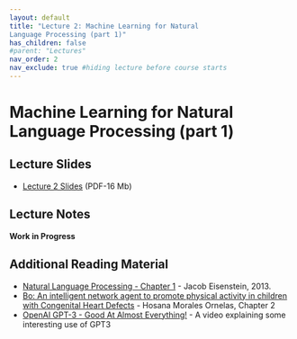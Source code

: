 ```yaml
---
layout: default
title: "Lecture 2: Machine Learning for Natural
Language Processing (part 1)"
has_children: false
#parent: "Lectures"
nav_order: 2
nav_exclude: true #hiding lecture before course starts
---
```


#  Machine Learning for Natural Language Processing (part 1)

<!-- ## Preparatory Reading Material -->

<!-- - [I, Pencil](https://en.wikisource.org/wiki/I,_Pencil) -->


<!-- ## Experience -->

<!-- - [Ask Delphi](https://delphi.allenai.org)
   - Delphi is a research prototype designed to model people’s moral judgments on a variety of everyday situations. This demo shows the abilities and limitations of state-of-the-art models today.
- [NVIDIA AI Demos](https://www.nvidia.com/en-us/research/ai-demos/)
   - Several cool demos from the NVIDIA research team -->

## Lecture Slides

- [Lecture 2 Slides]({{site.baseurl}}/assets/slides/AML4D-L2.pdf) (PDF-16 Mb)

## Lecture Notes

__Work in Progress__

## Additional Reading Material

<!-- - [Trustworthy Machine Learning: Machine Learning Lifecycle](http://www.trustworthymachinelearning.com/trustworthymachinelearning-02.htm)
 - [Machine Learning + Design](https://machinelearning.design/)
   - Pointers to several interesting resource, developed by designers for designers  -->
- [Natural Language Processing - Chapter 1](https://github.com/jacobeisenstein/gt-nlp-class/tree/master/notes) - Jacob Eisenstein, 2013.
- [Bo: An intelligent network agent to promote physical activity in children with Congenital Heart Defects](http://resolver.tudelft.nl/uuid:fd895415-c353-41d5-8430-f0a67fd40ad4) - Hosana Morales Ornelas, Chapter 2
- [OpenAI GPT-3 - Good At Almost Everything!](https://www.youtube.com/watch?v=_x9AwxfjxvE) - A video explaining some interesting use of GPT3
